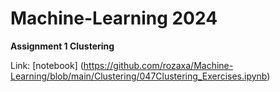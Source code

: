 # Machine-Learning 2024

<b> Assignment 1 Clustering </b>

Link: [notebook] (https://github.com/rozaxa/Machine-Learning/blob/main/Clustering/047Clustering_Exercises.ipynb)
